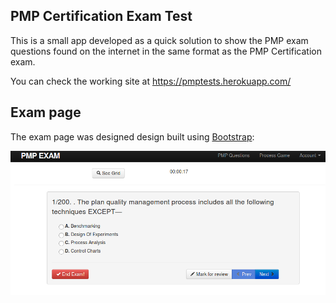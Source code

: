 PMP Certification Exam Test
---------------------

This is a small app developed as a quick solution to show the PMP exam questions found on the internet in the same format as the PMP Certification exam.

You can check the working site at https://pmptests.herokuapp.com/

## Exam page ##
The exam page was designed design built using [Bootstrap](http://getbootstrap.com/):

![< Exam page screenshot >](./app/assets/images/screenshot.png)
